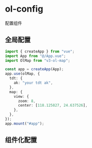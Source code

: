 # ol-config

配置组件

## 全局配置

```ts
import { createApp } from "vue";
import App from "@/App.vue";
import OlMap from "v3-ol-map";

const app = createApp(App);
app.use(olMap, {
  tdt: {
    ak: "your tdt ak",
  },
  map: {
    view: {
      zoom: 8,
      center: [118.125827, 24.637526],
    },
  },
});
app.mount("#app");

```

## 组件化配置

<preview comp="config"></preview>
